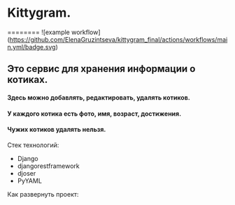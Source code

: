 #  Kittygram.
========
![example workflow]
(https://github.com/ElenaGruzintseva/kittygram_final/actions/workflows/main.yml/badge.svg)

## Это сервис для хранения информации о котиках.

#### Здесь можно добавлять, редактировать, удалять котиков.
#### У каждого котика есть фото, имя, возраст, достижения.
#### Чужих котиков удалять нельзя.

Стек технологий:
 - Django
 - djangorestframework
 - djoser
 - PyYAML

Как развернуть проект:
  